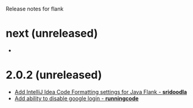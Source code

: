 Release notes for flank

# next (unreleased)

-

# 2.0.2 (unreleased)

- [Add IntelliJ Idea Code Formatting settings for Java Flank - **sridoodla**](https://github.com/TestArmada/flank/pull/147)
- [Add ability to disable google login - **runningcode**](https://github.com/TestArmada/flank/pull/146)
